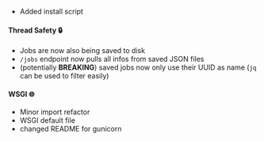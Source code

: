 - Added install script

#### **Thread Safety** 🔒
- Jobs are now also being saved to disk
- `/jobs` endpoint now pulls all infos from saved JSON files
- (potentially **BREAKING**) saved jobs now only use their UUID as name (`jq` can be used to filter easily)

#### **WSGI** 🌐
- Minor import refactor
- WSGI default file
- changed README for gunicorn